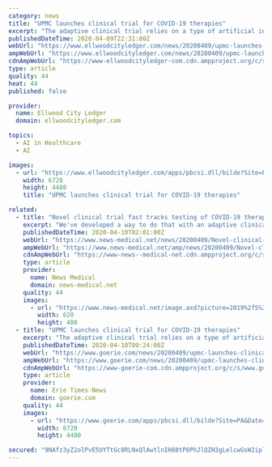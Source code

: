 ```yaml
---
category: news
title: "UPMC launches clinical trial for COVID-19 therapies"
excerpt: "The adaptive clinical trial relies on a type of artificial intelligence known as reinforcement learning to identify the best therapy for COVID-19, Angus explained. “This approach using adaptive platforms is not what people ever did normally, but it is totally what many groups now want to do,” Angus said. Those “many groups” Angus ..."
publishedDateTime: 2020-04-09T22:31:00Z
webUrl: "https://www.ellwoodcityledger.com/news/20200409/upmc-launches-clinical-trial-for-covid-19-therapies"
ampWebUrl: "https://www.ellwoodcityledger.com/news/20200409/upmc-launches-clinical-trial-for-covid-19-therapies?template=ampart"
cdnAmpWebUrl: "https://www-ellwoodcityledger-com.cdn.ampproject.org/c/s/www.ellwoodcityledger.com/news/20200409/upmc-launches-clinical-trial-for-covid-19-therapies?template=ampart"
type: article
quality: 44
heat: 44
published: false

provider:
  name: Ellwood City Ledger
  domain: ellwoodcityledger.com

topics:
  - AI in Healthcare
  - AI

images:
  - url: "https://www.ellwoodcityledger.com/apps/pbcsi.dll/bilde?Site=PA&Date=20200409&Category=NEWS&ArtNo=200408870&Ref=AR"
    width: 6720
    height: 4480
    title: "UPMC launches clinical trial for COVID-19 therapies"

related:
  - title: "Novel clinical trial fast tracks testing of COVID-19 therapies"
    excerpt: "We've developed a way to do that with an adaptive clinical trial model that relies on a type of artificial intelligence known as reinforcement learning to identify the best, evidence-backed therapy for COVID-19 much faster than using the traditional scientific approach.\" Derek Angus, M.D., M.P.H., professor and chair, Department of Critical ..."
    publishedDateTime: 2020-04-10T02:01:00Z
    webUrl: "https://www.news-medical.net/news/20200409/Novel-clinical-trial-fast-tracks-testing-of-COVID-19-therapies.aspx"
    ampWebUrl: "https://www.news-medical.net/amp/news/20200409/Novel-clinical-trial-fast-tracks-testing-of-COVID-19-therapies.aspx"
    cdnAmpWebUrl: "https://www-news--medical-net.cdn.ampproject.org/c/s/www.news-medical.net/amp/news/20200409/Novel-clinical-trial-fast-tracks-testing-of-COVID-19-therapies.aspx"
    type: article
    provider:
      name: News Medical
      domain: news-medical.net
    quality: 44
    images:
      - url: "https://www.news-medical.net/image.axd?picture=2019%2f5%2ffuturistic_techno_design_on_background_of_supercomputer_data_center_-_Image_-_Timofeev_Vladimir_M1_402c068791b640469e416c4f55d84afe-620x480.jpg"
        width: 620
        height: 480
  - title: "UPMC launches clinical trial for COVID-19 therapies"
    excerpt: "The adaptive clinical trial relies on a type of artificial intelligence known as reinforcement learning to identify the best therapy for COVID-19, Angus explained. “This approach using adaptive platforms is not what people ever did normally, but it is ..."
    publishedDateTime: 2020-04-10T09:24:00Z
    webUrl: "https://www.goerie.com/news/20200409/upmc-launches-clinical-trial-for-covid-19-therapies"
    ampWebUrl: "https://www.goerie.com/news/20200409/upmc-launches-clinical-trial-for-covid-19-therapies?template=ampart"
    cdnAmpWebUrl: "https://www-goerie-com.cdn.ampproject.org/c/s/www.goerie.com/news/20200409/upmc-launches-clinical-trial-for-covid-19-therapies?template=ampart"
    type: article
    provider:
      name: Erie Times-News
      domain: goerie.com
    quality: 44
    images:
      - url: "https://www.goerie.com/apps/pbcsi.dll/bilde?Site=PA&Date=20200409&Category=NEWS&ArtNo=200408870&Ref=AR"
        width: 6720
        height: 4480

secured: "9NAfz3yZ2olPvE5UYTtGc8RLNxQlAwtlnIH88tP8PhJlQZH3gLelcwGsW2ipl6waAS2wlulJAiRQlCk9kW4e5dPeUA526QJ4eCTBq2AjfUXw9rSACoYIAYGDWabUKbaQS/SAIKaIWthq1vsWzqyRmcpe+Qt/ZMzQ4Y617G74SR0AHaAsFRhayJAPe/hEDbuOw+DMXq5q434Pprzn17Gp6jLnVLC+V2ak1AWBAOC4Qbq6uaV4pfpFnNeOriUAri4RNZe8hPGpyIHPYJudl+e4wm2PC/PDO9EtwLe2SAK4Abhe7DLFXBfJ3T35+9Rjy361588qhaLg3Uchn78Y/w31FZwmSbVUwOpIYE5gjc/ye/g/2xY0xP1x33kJU/0GTd+rVJONO+2Au8rJVshAeN47JQU12SVM3wIfwSs5n7Ihel20UaY4IHZbCFvCiv/4/5Td78VBV8j6GCp38RTASjquRHC6F68BS8zzJX4eA9BCbtY=;ZZANuv4lzyOERy5vdmGOWg=="
---
```


